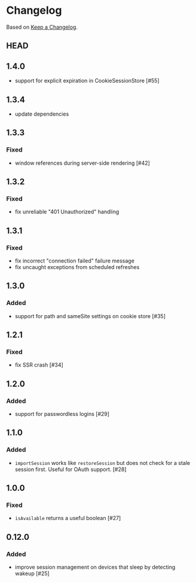 # Changelog

Based on [Keep a Changelog](https://keepachangelog.com/en/1.0.0/).

## HEAD

## 1.4.0

- support for explicit expiration in CookieSessionStore [#55]

## 1.3.4

- update dependencies

###

## 1.3.3

### Fixed

- window references during server-side rendering [#42]

## 1.3.2

### Fixed

- fix unreliable "401 Unauthorized" handling

## 1.3.1

### Fixed

- fix incorrect "connection failed" failure message
- fix uncaught exceptions from scheduled refreshes

## 1.3.0

### Added

- support for path and sameSite settings on cookie store [#35]

## 1.2.1

### Fixed

- fix SSR crash [#34]

## 1.2.0

### Added

- support for passwordless logins [#29]

## 1.1.0

### Added

- `importSession` works like `restoreSession` but does not check for a stale session first. Useful for OAuth support. [#28]

## 1.0.0

### Fixed

- `isAvailable` returns a useful boolean [#27]

## 0.12.0

### Added

- improve session management on devices that sleep by detecting wakeup [#25]
